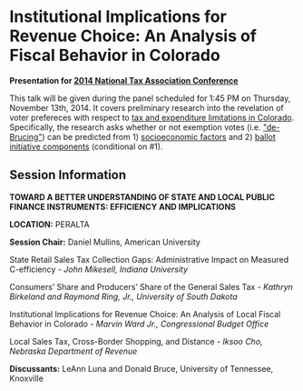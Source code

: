 # Institutional Implications for Revenue Choice: An Analysis of Fiscal Behavior in Colorado

**Presentation for [2014 National Tax Association Conference](http://www.ntanet.org/images/stories/pdf/nta_cot107th2014_web.pdf)**

This talk will be given during the panel scheduled for 1:45 PM on Thursday, November 13th, 2014.  It covers preliminary research into the revelation of voter prefereces with respect to [tax and expenditure limitations in Colorado](http://www.colorado.gov/cs/Satellite?blobcol=urldata&blobheader=application%2Fpdf&blobkey=id&blobtable=MungoBlobs&blobwhere=1239165968612&ssbinary=true).  Specifically, the research asks whether or not exemption votes (i.e. ["de-Brucing"](http://en.wikipedia.org/wiki/Douglas_Bruce)) can be predicted from 1) [socioeconomic factors](http://censtats.census.gov/usa/usa.shtml) and 2) [ballot initiative components](http://ccionline.org/info-center-library/research-miscellaneous-publications/) (conditional on #1).

## Session Information

**TOWARD A BETTER UNDERSTANDING OF STATE AND LOCAL PUBLIC FINANCE INSTRUMENTS: EFFICIENCY AND IMPLICATIONS**

**LOCATION:** PERALTA

**Session Chair:** Daniel Mullins, American University

State Retail Sales Tax Collection Gaps: Administrative Impact on Measured C-efficiency -
*John Mikesell, Indiana University*

Consumers’ Share and Producers’ Share of the General Sales Tax -
*Kathryn Birkeland and Raymond Ring, Jr., University of South Dakota*

Institutional Implications for Revenue Choice: An Analysis of Local Fiscal Behavior in Colorado -
*Marvin Ward Jr., Congressional Budget Office*

Local Sales Tax, Cross-Border Shopping, and Distance -
*Iksoo Cho, Nebraska Department of Revenue*

**Discussants:** LeAnn Luna and Donald Bruce, University of Tennessee,
Knoxville
